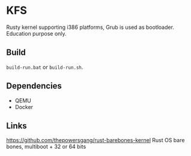 # KFS
Rusty kernel supporting i386 platforms, Grub is used as bootloader. 
Education purpose only.
## Build
`build-run.bat` or `build-run.sh`.
## Dependencies
- QEMU
- Docker
## Links
https://github.com/thepowersgang/rust-barebones-kernel Rust OS bare bones, multiboot + 32 or 64 bits